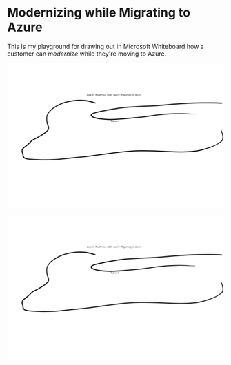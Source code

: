 # Modernizing while Migrating to Azure

This is my playground for drawing out in Microsoft Whiteboard how a customer can *modernize* while they're moving to Azure.

![Modernizing while Migrating to Azure (svg)](modernize-while-migrating-lyledodge.svg)

![Modernizing while Migrating to Azure (png)](modernize-while-migrating-lyledodge.png)
